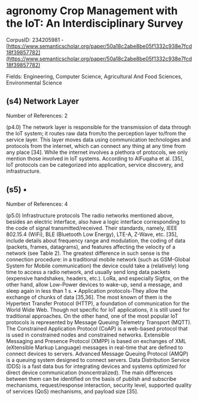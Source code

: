 # agronomy Crop Management with the IoT: An Interdisciplinary Survey

CorpusID: 234205981 - [https://www.semanticscholar.org/paper/50a18c2abe8be05f1332c938e7fcd18f39857782](https://www.semanticscholar.org/paper/50a18c2abe8be05f1332c938e7fcd18f39857782)

Fields: Engineering, Computer Science, Agricultural And Food Sciences, Environmental Science

## (s4) Network Layer
Number of References: 2

(p4.0) The network layer is responsible for the transmission of data through the IoT system; it routes raw data from/to the perception layer to/from the service layer. This layer moves data using communication technologies and protocols from the internet, which can connect any thing at any time from any place [34]. While the internet involves a plethora of protocols, we only mention those involved in IoT systems. According to AlFuqaha et al. [35], IoT protocols can be categorized into application, service discovery, and infrastructure.
## (s5) •
Number of References: 4

(p5.0) Infrastructure protocols The radio networks mentioned above, besides an electric interface, also have a logic interface corresponding to the code of signal transmitted/received. Their standards, namely, IEEE 802.15.4 (WiFi), BLE (Bluetooth Low Energy), LTE-A, Z-Wave, etc. [35], include details about frequency range and modulation, the coding of data (packets, frames, datagrams), and features affecting the velocity of a network (see Table 2). The greatest difference in such sense is the connection procedure: in a traditional mobile network (such as GSM-Global System for Mobile communication) the device could take a (relatively) long time to access a radio network, and usually send long data packets (expensive handshakes, headers, etc.). LoRa, and especially Sigfox, on the other hand, allow Low-Power devices to wake-up, send a message, and sleep again in less than 1 s. • Application protocols-They allow the exchange of chunks of data [35,36]. The most known of them is the Hypertext Transfer Protocol (HTTP), a foundation of communication for the World Wide Web. Though not specific for IoT applications, it is still used for traditional approaches. On the other hand, one of the most popular IoT protocols is represented by Message Queuing Telemetry Transport (MQTT). The Constrained Application Protocol (CoAP) is a web-based protocol that is used in constrained nodes and constrained networks. Extensible Messaging and Presence Protocol (XMPP) is based on exchanges of XML (eXtensible Markup Language) messages in real-time that are defined to connect devices to servers. Advanced Message Queuing Protocol (AMQP) is a queuing system designed to connect servers. Data Distribution Service (DDS) is a fast data bus for integrating devices and systems optimized for direct device communication (noncentralized). The main differences between them can be identified on the basis of publish and subscribe mechanisms, request/response interaction, security level, supported quality of services (QoS) mechanisms, and payload size [35].
